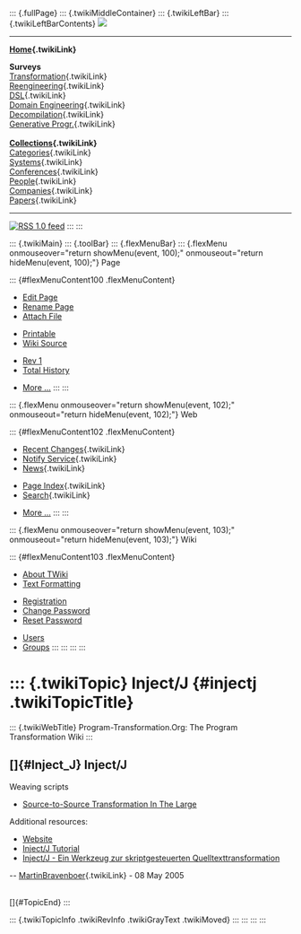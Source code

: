 ::: {.fullPage}
::: {.twikiMiddleContainer}
::: {.twikiLeftBar}
::: {.twikiLeftBarContents}
![](../pub/transformation.gif)

------------------------------------------------------------------------

**[Home](WebHome){.twikiLink}**

**Surveys**\
[Transformation](ProgramTransformation){.twikiLink}\
[Reengineering](ReengineeringWiki){.twikiLink}\
[DSL](DomainSpecificLanguages){.twikiLink}\
[Domain Engineering](DomainEngineering){.twikiLink}\
[Decompilation](DeCompilation){.twikiLink}\
[Generative Progr.](GenerativeProgrammingWiki){.twikiLink}\
\
**[Collections](CategoryCollection){.twikiLink}**\
[Categories](CategoryCategory){.twikiLink}\
[Systems](TransformationSystems){.twikiLink}\
[Conferences](TransformationConferences){.twikiLink}\
[People](TransformationPeople){.twikiLink}\
[Companies](TransformationCompanies){.twikiLink}\
[Papers](CategoryPaper){.twikiLink}

------------------------------------------------------------------------

[![](../pub/rss.gif "RSS 1.0 feed")](WebRss@skin=rss)
:::
:::

::: {.twikiMain}
::: {.toolBar}
::: {.flexMenuBar}
::: {.flexMenu onmouseover="return showMenu(event, 100);" onmouseout="return hideMenu(event, 100);"}
Page

::: {#flexMenuContent100 .flexMenuContent}
-   [Edit
    Page](http://www.program-transformation.org/edit/Transform/InjectJ?t=1536826498)
-   [Rename
    Page](http://www.program-transformation.org/rename/Transform/InjectJ)
-   [Attach
    File](http://www.program-transformation.org/attach/Transform/InjectJ)

<!-- -->

-   [Printable](http://www.program-transformation.org/view/Transform/InjectJ?skin=print.pattern)
-   [Wiki
    Source](http://www.program-transformation.org/view/Transform/InjectJ?skin=text&raw=on&contenttype=text/plain)

<!-- -->

-   [Rev
    1](http://www.program-transformation.org/view/Transform/InjectJ?rev=1.1)
-   [Total
    History](http://www.program-transformation.org/rdiff/Transform/InjectJ)

<!-- -->

-   [More
    \...](http://www.program-transformation.org/oops/Transform/InjectJ?template=oopsmore&param1=1.1&param2=1.1)
:::
:::

::: {.flexMenu onmouseover="return showMenu(event, 102);" onmouseout="return hideMenu(event, 102);"}
Web

::: {#flexMenuContent102 .flexMenuContent}
-   [Recent Changes](WebChanges){.twikiLink}
-   [Notify Service](WebNotify){.twikiLink}
-   [News](WebNews){.twikiLink}

<!-- -->

-   [Page Index](WebIndex){.twikiLink}
-   [Search](WebSearch){.twikiLink}

<!-- -->

-   [More
    \...](http://www.program-transformation.org/oops/Transform/InjectJ?template=oopsmore&param1=1.1&param2=1.1)
:::
:::

::: {.flexMenu onmouseover="return showMenu(event, 103);" onmouseout="return hideMenu(event, 103);"}
Wiki

::: {#flexMenuContent103 .flexMenuContent}
-   [About
    TWiki](http://www.program-transformation.org/view/TWiki/WebHome)
-   [Text
    Formatting](http://www.program-transformation.org/view/TWiki/TextFormattingRules)

<!-- -->

-   [Registration](http://www.program-transformation.org/view/TWiki/TWikiRegistration)
-   [Change
    Password](http://www.program-transformation.org/view/TWiki/ChangePassword)
-   [Reset
    Password](http://www.program-transformation.org/view/TWiki/ResetPassword)

<!-- -->

-   [Users](http://www.program-transformation.org/view/Main/TWikiUsers)
-   [Groups](http://www.program-transformation.org/view/Main/TWikiGroups)
:::
:::
:::
:::

::: {.twikiTopic}
Inject/J {#injectj .twikiTopicTitle}
========

::: {.twikiWebTitle}
Program-Transformation.Org: The Program Transformation Wiki
:::

[]{#Inject_J} Inject/J
----------------------

Weaving scripts

-   [Source-to-Source Transformation In The
    Large](http://injectj.sourceforge.net/docs/papers/injectj.pdf)

Additional resources:

-   [Website](http://injectj.fzi.de/)
-   [Inject/J
    Tutorial](http://injectj.fzi.de/modules.php?name=Content&pa=showpage&pid=10)
-   [Inject/J - Ein Werkzeug zur skriptgesteuerten
    Quelltexttransformation](http://injectj.sourceforge.net/docs/papers/Studienarbeit.pdf)

\-- [MartinBravenboer](../Main/MartinBravenboer){.twikiLink} - 08 May
2005

\
[]{#TopicEnd}
:::

::: {.twikiTopicInfo .twikiRevInfo .twikiGrayText .twikiMoved}
:::
:::
:::
:::
